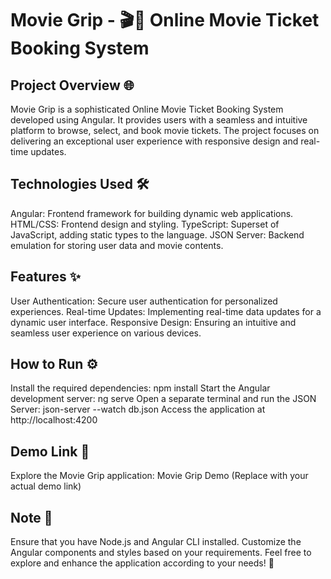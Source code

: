 # Movie Grip - 🎬🍿 Online Movie Ticket Booking System

## Project Overview 🌐
Movie Grip is a sophisticated Online Movie Ticket Booking System developed using Angular. It provides users with a seamless and intuitive platform to browse, select, and book movie tickets. The project focuses on delivering an exceptional user experience with responsive design and real-time updates.

## Technologies Used 🛠️
Angular: Frontend framework for building dynamic web applications.
HTML/CSS: Frontend design and styling.
TypeScript: Superset of JavaScript, adding static types to the language.
JSON Server: Backend emulation for storing user data and movie contents.

## Features ✨
User Authentication: Secure user authentication for personalized experiences.
Real-time Updates: Implementing real-time data updates for a dynamic user interface.
Responsive Design: Ensuring an intuitive and seamless user experience on various devices.

## How to Run ⚙️
Install the required dependencies: npm install
Start the Angular development server: ng serve
Open a separate terminal and run the JSON Server: json-server --watch db.json
Access the application at http://localhost:4200

## Demo Link 🚀
Explore the Movie Grip application: Movie Grip Demo (Replace with your actual demo link)

## Note 📝
Ensure that you have Node.js and Angular CLI installed.
Customize the Angular components and styles based on your requirements.
Feel free to explore and enhance the application according to your needs! 🎉
